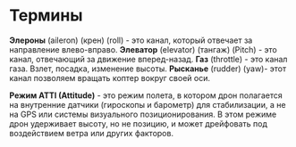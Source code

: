 # Термины

**Элероны** (aileron) (крен) (roll) - это канал, который отвечает за направление влево-вправо.
**Элеватор** (elevator) (тангаж) (Pitch) - это канал, отвечающий за движение вперед-назад.
**Газ** (throttle) - это канал газа. Взлет, посадка, изменение высоты.
**Рысканье** (rudder) (yaw)- этот канал позволяем вращать коптер вокруг своей оси.

**Режим ATTI (Attitude)** - это режим полета, в котором дрон полагается на внутренние датчики (гироскопы и барометр) для стабилизации, а не на GPS или системы визуального позиционирования. В этом режиме дрон удерживает высоту, но не позицию, и может дрейфовать под воздействием ветра или других факторов.

